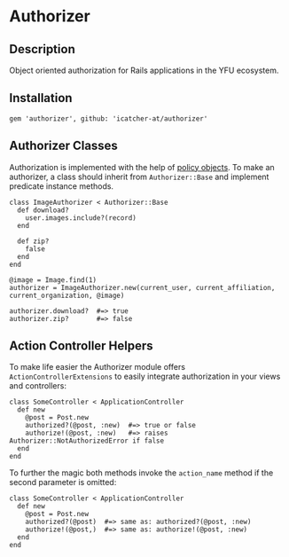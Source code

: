 # Authorizer

## Description
Object oriented authorization for Rails applications in the YFU ecosystem.

## Installation

    gem 'authorizer', github: 'icatcher-at/authorizer'

## Authorizer Classes

Authorization is implemented with the help of [policy objects][1]. To make an authorizer, a class should inherit from `Authorizer::Base` and implement predicate instance methods.


    class ImageAuthorizer < Authorizer::Base
      def download?
        user.images.include?(record)
      end
      
      def zip?
        false
      end
    end

    @image = Image.find(1)
    authorizer = ImageAuthorizer.new(current_user, current_affiliation, current_organization, @image)
    
    authorizer.download?  #=> true
    authorizer.zip?       #=> false


## Action Controller Helpers

To make life easier the Authorizer module offers `ActionControllerExtensions` to easily integrate authorization in your views and controllers:

    class SomeController < ApplicationController
      def new
        @post = Post.new
        authorized?(@post, :new)  #=> true or false
        authorize!(@post, :new)   #=> raises Authorizer::NotAuthorizedError if false
      end
    end
    
To further the magic both methods invoke the `action_name` method if the second parameter is omitted:

    class SomeController < ApplicationController
      def new
        @post = Post.new
        authorized?(@post)  #=> same as: authorized?(@post, :new)
        authorize!(@post,)  #=> same as: authorize!(@post, :new)
      end
    end



[1]: http://eng.joingrouper.com/blog/2014/03/20/rails-the-missing-parts-policies/